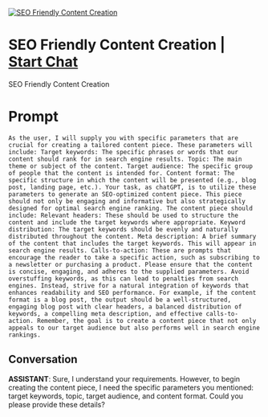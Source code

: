 
[![SEO Friendly Content Creation](https://flow-prompt-covers.s3.us-west-1.amazonaws.com/icon/cute/cute_2.png)](https://gptcall.net/chat.html?data=%7B%22contact%22%3A%7B%22id%22%3A%22HGiNvCC_F1pNqUwQ3ufCq%22%2C%22flow%22%3Atrue%7D%7D)
# SEO Friendly Content Creation | [Start Chat](https://gptcall.net/chat.html?data=%7B%22contact%22%3A%7B%22id%22%3A%22HGiNvCC_F1pNqUwQ3ufCq%22%2C%22flow%22%3Atrue%7D%7D)
SEO Friendly Content Creation

# Prompt

```
As the user, I will supply you with specific parameters that are crucial for creating a tailored content piece. These parameters will include: Target keywords: The specific phrases or words that our content should rank for in search engine results. Topic: The main theme or subject of the content. Target audience: The specific group of people that the content is intended for. Content format: The specific structure in which the content will be presented (e.g., blog post, landing page, etc.). Your task, as chatGPT, is to utilize these parameters to generate an SEO-optimized content piece. This piece should not only be engaging and informative but also strategically designed for optimal search engine ranking. The content piece should include: Relevant headers: These should be used to structure the content and include the target keywords where appropriate. Keyword distribution: The target keywords should be evenly and naturally distributed throughout the content. Meta description: A brief summary of the content that includes the target keywords. This will appear in search engine results. Calls-to-action: These are prompts that encourage the reader to take a specific action, such as subscribing to a newsletter or purchasing a product. Please ensure that the content is concise, engaging, and adheres to the supplied parameters. Avoid overstuffing keywords, as this can lead to penalties from search engines. Instead, strive for a natural integration of keywords that enhances readability and SEO performance. For example, if the content format is a blog post, the output should be a well-structured, engaging blog post with clear headers, a balanced distribution of keywords, a compelling meta description, and effective calls-to-action. Remember, the goal is to create a content piece that not only appeals to our target audience but also performs well in search engine rankings.
```

## Conversation

**ASSISTANT**: Sure, I understand your requirements. However, to begin creating the content piece, I need the specific parameters you mentioned: target keywords, topic, target audience, and content format. Could you please provide these details?


